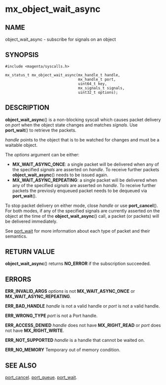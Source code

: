 # mx_object_wait_async

## NAME

object_wait_async - subscribe for signals on an object

## SYNOPSIS

```
#include <magenta/syscalls.h>

mx_status_t mx_object_wait_async(mx_handle_t handle,
                                 mx_handle_t port,
                                 uint64_t key,
                                 mx_signals_t signals,
                                 uint32_t options);
```

## DESCRIPTION

**object_wait_async**() is a non-blocking syscall which causes packet
delivery on *port* when the object state changes and matches *signals*. Use **port_wait**() to
retrieve the packets.

*handle* points to the object that is to be watched for changes and must be a waitable object.

The *options* argument can be either:
+ **MX_WAIT_ASYNC_ONCE**: a single packet will be delivered when any of the specified *signals*
    are asserted on *handle*. To receive further packets **object_wait_async**() needs to be
    issued again.
+ **MX_WAIT_ASYNC_REPEATING**: a single packet will be delivered when any of the
    specified *signals* are asserted on *handle*. To receive further packets the previosly
    enqueued packet needs to be dequeued via **port_wait**().

To stop packet delivery on either mode, close *handle* or use **port_cancel**(). For both
modes, if any of the specified signals are currently asserted on the object at the time of
the **object_wait_async**() call, a packet (or packets) will be delivered immediately.

See [port_wait](port_wait.md) for more information about each type
of packet and their semantics.

## RETURN VALUE

**object_wait_async**() returns **NO_ERROR** if the subscription succeeded.

## ERRORS

**ERR_INVALID_ARGS**  *options* is not **MX_WAIT_ASYNC_ONCE** or **MX_WAIT_ASYNC_REPEATING**.

**ERR_BAD_HANDLE**  *handle* is not a valid handle or *port* is not a valid handle.

**ERR_WRONG_TYPE**  *port* is not a Port handle.

**ERR_ACCESS_DENIED**  *handle* does not have **MX_RIGHT_READ** or *port*
does not have **MX_RIGHT_WRITE**.

**ERR_NOT_SUPPORTED**  *handle* is a handle that cannot be waited on.

**ERR_NO_MEMORY**  Temporary out of memory condition.

## SEE ALSO

[port_cancel](port_cancel.md).
[port_queue](port_queue.md).
[port_wait](port_wait2.md).

